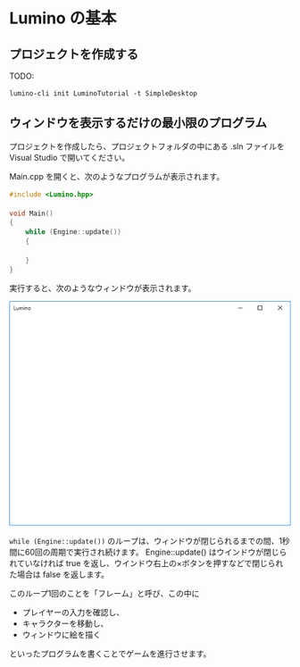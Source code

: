 Lumino の基本
==========

プロジェクトを作成する
----------

TODO:

```
lumino-cli init LuminoTutorial -t SimpleDesktop
```


ウィンドウを表示するだけの最小限のプログラム
----------

プロジェクトを作成したら、プロジェクトフォルダの中にある .sln ファイルを Visual Studio で開いてください。

Main.cpp を開くと、次のようなプログラムが表示されます。

```cpp
#include <Lumino.hpp>

void Main()
{
    while (Engine::update())
    {

    }
}
```

実行すると、次のようなウィンドウが表示されます。

![](img/basics-1.png)

`while (Engine::update())` のループは、ウィンドウが閉じられるまでの間、1秒間に60回の周期で実行され続けます。
Engine::update() はウインドウが閉じられていなければ true を返し、ウインドウ右上の×ボタンを押すなどで閉じられた場合は false を返します。

このループ1回のことを「フレーム」と呼び、この中に

- プレイヤーの入力を確認し、
- キャラクターを移動し、
- ウィンドウに絵を描く

といったプログラムを書くことでゲームを進行させます。
